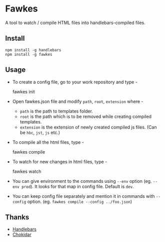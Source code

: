 Fawkes
======

A tool to watch / compile HTML files into handlebars-compiled files.

Install
-------

    npm install -g handlebars
    npm install -g fawkes

Usage
-----

* To create a config file, go to your work repository and type -

    fawkes init

* Open fawkes.json file and modify `path`, `root`, `extension` where -
  + `path` is the path to templates folder.
  + `root` is the path which is to be removed while creating compiled
  templates.
  + `extension` is the extension of newly created compiled js files. (Can
  be `hbc`, `jst`, `js` etc.)


* To compile all the html files, type -

    fawkes compile

* To watch for new changes in html files, type -

    fawkes watch

* You can give environment to the commands using `--env` option
  (eg. `--env prod`). It looks for that map in config file. Default is
  `dev`.

* You can keep config file separately and mention it in commands with
  `--config` option. (eg. `fawkes compile --config ../foo.json`)

Thanks
------

* [Handlebars](https://github.com/wycats/handlebars.js)
* [Chokidar](https://github.com/paulmillr/chokidar)
